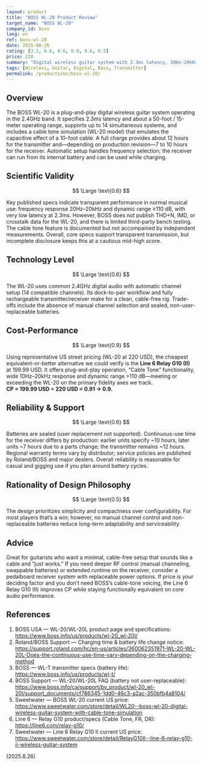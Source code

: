 ```yaml
---
layout: product
title: "BOSS WL-20 Product Review"
target_name: "BOSS WL-20"
company_id: boss
lang: en
ref: boss-wl-20
date: 2025-08-26
rating: [3.2, 0.6, 0.6, 0.9, 0.6, 0.5]
price: 220
summary: "Digital wireless guitar system with 2.3ms latency, 20Hz–20kHz FR, ≥110 dB dynamic range, and cable tone simulation"
tags: [Wireless, Guitar, Digital, Boss, Transmitter]
permalink: /products/en/boss-wl-20/
---
```


## Overview

The BOSS WL-20 is a plug-and-play digital wireless guitar system operating in the 2.4GHz band. It specifies 2.3ms latency and about a 50-foot / 15-meter operating range, supports up to 14 simultaneous systems, and includes a cable tone simulation (WL-20 model) that emulates the capacitive effect of a 10-foot cable. A full charge provides about 12 hours for the transmitter and—depending on production revision—7 to 10 hours for the receiver. Automatic setup handles frequency selection; the receiver can run from its internal battery and can be used while charging.

## Scientific Validity

$$ \Large \text{0.6} $$

Key published specs indicate transparent performance in normal musical use: frequency response 20Hz–20kHz and dynamic range ≥110 dB, with very low latency at 2.3ms. However, BOSS does not publish THD+N, IMD, or crosstalk data for the WL-20, and there is limited third-party bench testing. The cable tone feature is documented but not accompanied by independent measurements. Overall, core specs support transparent transmission, but incomplete disclosure keeps this at a cautious mid-high score.

## Technology Level

$$ \Large \text{0.6} $$

The WL-20 uses common 2.4GHz digital audio with automatic channel setup (14 compatible channels). Its dock-to-pair workflow and fully rechargeable transmitter/receiver make for a clean, cable-free rig. Trade-offs include the absence of manual channel selection and sealed, non-user-replaceable batteries.

## Cost-Performance

$$ \Large \text{0.9} $$

Using representative US street pricing (WL-20 at 220 USD), the cheapest equivalent-or-better alternative we could verify is the **Line 6 Relay G10 (II)** at 199.99 USD. It offers plug-and-play operation, “Cable Tone” functionality, wide 10Hz–20kHz response and dynamic range >110 dB—meeting or exceeding the WL-20 on the primary fidelity axes we track.  
**CP = 199.99 USD ÷ 220 USD = 0.91 → 0.9.**

## Reliability & Support

$$ \Large \text{0.6} $$

Batteries are sealed (user replacement not supported). Continuous-use time for the receiver differs by production: earlier units specify ~10 hours, later units ~7 hours due to a parts change; the transmitter remains ~12 hours. Regional warranty terms vary by distributor; service policies are published by Roland/BOSS and major dealers. Overall reliability is reasonable for casual and gigging use if you plan around battery cycles.

## Rationality of Design Philosophy

$$ \Large \text{0.5} $$

The design prioritizes simplicity and compactness over configurability. For most players that’s a win; however, no manual channel control and non-replaceable batteries reduce long-term adaptability and serviceability.

## Advice

Great for guitarists who want a minimal, cable-free setup that sounds like a cable and “just works.” If you need deeper RF control (manual channeling, swappable batteries) or extended runtime on the receiver, consider a pedalboard receiver system with replaceable power options. If price is your deciding factor and you don’t need BOSS’s cable-tone voicing, the Line 6 Relay G10 (II) improves CP while staying functionally equivalent on core audio performance.

## References

1. BOSS USA — WL-20/WL-20L product page and specifications: https://www.boss.info/us/products/wl-20_wl-20l/  
2. Roland/BOSS Support — Charging time & battery life change notice: https://support.roland.com/hc/en-us/articles/360062351971-WL-20-WL-20L-Does-the-continuous-use-time-vary-depending-on-the-charging-method  
3. BOSS — WL-T transmitter specs (battery life): https://www.boss.info/us/products/wl-t/  
4. BOSS Support — WL-20/WL-20L FAQ (battery not user-replaceable): https://www.boss.info/ca/support/by_product/wl-20_wl-20l/support_documents/cf786345-1dd0-46c3-a2ac-350bfb4a8104/  
5. Sweetwater — BOSS WL-20 current US price: https://www.sweetwater.com/store/detail/WL20--boss-wl-20-digital-wireless-guitar-system-with-cable-tone-simulation  
6. Line 6 — Relay G10 product/specs (Cable Tone, FR, DR): https://line6.com/relay-g10/  
7. Sweetwater — Line 6 Relay G10 II current US price: https://www.sweetwater.com/store/detail/RelayG10II--line-6-relay-g10-ii-wireless-guitar-system

(2025.8.26)
